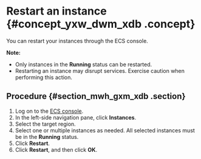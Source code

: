 # Restart an instance {#concept_yxw_dwm_xdb .concept}

You can restart your instances through the ECS console.

**Note:** 

-   Only instances in the **Running** status can be restarted.
-   Restarting an instance may disrupt services. Exercise caution when performing this action.

## Procedure {#section_mwh_gxm_xdb .section}

1.  Log on to the [ECS console](https://partners-intl.console.aliyun.com/#/ecs).
2.  In the left-side navigation pane, click **Instances**.
3.  Select the target region.
4.  Select one or multiple instances as needed. All selected instances must be in the **Running** status.
5.  Click **Restart**.
6.  Click **Restart**, and then click **OK**.

